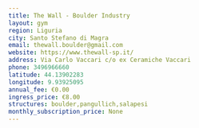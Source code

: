 ```yaml
---
title: The Wall - Boulder Industry
layout: gym
region: Liguria
city: Santo Stefano di Magra
email: thewall.boulder@gmail.com
website: https://www.thewall-sp.it/
address: Via Carlo Vaccari c/o ex Ceramiche Vaccari
phone: 3496966660
latitude: 44.13902283
longitude: 9.93925095
annual_fee: €0.00
ingress_price: €8.00
structures: boulder,pangullich,salapesi
monthly_subscription_price: None
---
```



